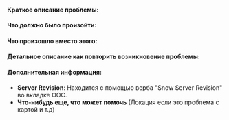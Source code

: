 #### Краткое описание проблемы:

#### Что должно было произойти:

#### Что произошло вместо этого:

#### Детальное описание как повторить возникновение проблемы:

#### Дополнительная информация:
 - **Server Revision**: Находится с помощью верба "Snow Server Revision" во вкладке OOC.
 - **Что-нибудь еще, что может помочь** (Локация если это проблема с картой и т.д)
